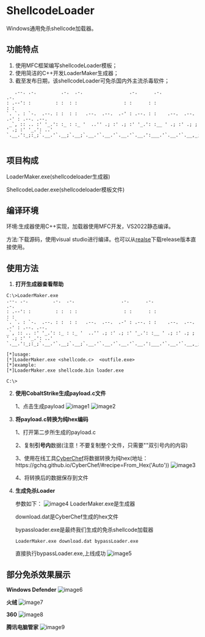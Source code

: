 # ShellcodeLoader

Windows通用免杀shellcode加载器。

## 功能特点

1. 使用MFC框架编写shellcodeLoader模板；
2. 使用简洁的C++开发LoaderMaker生成器；
3. 截至发布日期，该shellcodeLoader可免杀国内外主流杀毒软件；
```
   .--. .-.         .-.  .-.                 .-.      .-.                   .-.           
: .--': :         : :  : :                 : :      : :                   : :           
`. `. : `-.  .--. : :  : :   .--.  .--.  .-' : .--. : :    .--.  .--.   .-' : .--. .--. 
 _`, :: .. :' '_.': :_ : :_ '  ..'' .; :' .; :' '_.': :__ ' .; :' .; ; ' .; :' '_.': ..'
`.__.':_;:_;`.__.'`.__;`.__;`.__.'`.__.'`.__.'`.__.':___.'`.__.'`.__,_;`.__.'`.__.':_;  
                                                                                        
```
## 项目构成
   LoaderMaker.exe(shellcodeloader生成器)
   
   ShellcodeLoader.exe(shellcodeloader模板文件)
## 编译环境

   环境:生成器使用C++实现，加载器使用MFC开发，VS2022静态编译。

   方法:下载源码，使用visual studio进行编译。也可以从[realse](https://github.com/ByPassAVTeam/ShellcodeLoader/releases/)下载release版本直接使用。


## 使用方法

1. **打开生成器查看帮助**

  ```
  C:\>LoaderMaker.exe
 .--. .-.         .-.  .-.                 .-.      .-.                   .-.
: .--': :         : :  : :                 : :      : :                   : :
`. `. : `-.  .--. : :  : :   .--.  .--.  .-' : .--. : :    .--.  .--.   .-' : .--. .--.
 _`, :: .. :' '_.': :_ : :_ '  ..'' .; :' .; :' '_.': :__ ' .; :' .; ; ' .; :' '_.': ..'
`.__.':_;:_;`.__.'`.__;`.__;`.__.'`.__.'`.__.'`.__.':___.'`.__.'`.__,_;`.__.'`.__.':_;

[*]usage:
[*]LoaderMaker.exe <shellcode.c>  <outfile.exe>
[*]example:
[*]LoaderMaker.exe shellcode.bin loader.exe

C:\>
```

2. **使用CobaltStrike生成payload.c文件**

   1、点击生成payload
   ![image1](img/img1.png)
   ![image2](img/img2.png)

3. **将payload.c转换为纯hex编码**

   1、打开第二步所生成的payload.c
   
   2、复制**引号内**数据(注意！不要复制整个文件，只需要""双引号内的内容)
   
   3、使用在线工具[CyberChef](https://gchq.github.io/CyberChef/#recipe=From_Hex('Auto'))将数据转换为纯hex(地址：https://gchq.github.io/CyberChef/#recipe=From_Hex('Auto'))
   ![image3](img/img3.png)
   
   4、将转换后的数据保存到文件
   

4. **生成免杀Loader**

   参数如下：
   ![image4](img/img4.png)
      LoaderMaker.exe是生成器
      
      download.dat是CyberChef生成的hex文件
      
      bypassloader.exe是最终我们生成的免杀shellcode加载器
   ```
   LoaderMaker.exe download.dat bypassLoader.exe
   
   ```
   直接执行bypassLoader.exe,上线成功
   ![image5](img/img5.png)
   
## 部分免杀效果展示


 **Windows Defender**
![image6](img/img6.png)

 **火绒**
![image7](img/img7.png)

 **360**
![image8](img/img8.png)

 **腾讯电脑管家**
![image9](img/img9.png)

